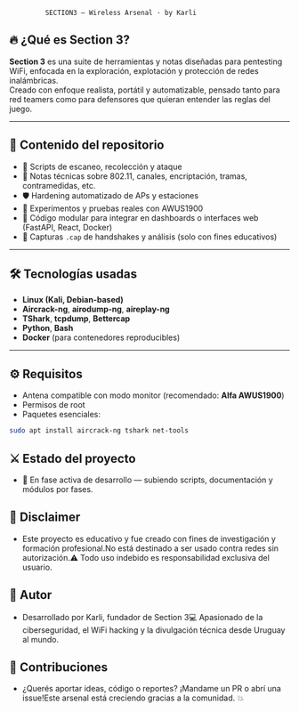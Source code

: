 
             
             SECTION3 — Wireless Arsenal · by Karli
             
## 🔥 ¿Qué es Section 3?

**Section 3** es una suite de herramientas y notas diseñadas para pentesting WiFi, enfocada en la exploración, explotación y protección de redes inalámbricas.  
Creado con enfoque realista, portátil y automatizable, pensado tanto para red teamers como para defensores que quieran entender las reglas del juego.

---

## 📂 Contenido del repositorio

- 🎯 Scripts de escaneo, recolección y ataque
- 🧠 Notas técnicas sobre 802.11, canales, encriptación, tramas, contramedidas, etc.
- 🛡️ Hardening automatizado de APs y estaciones
- 🧪 Experimentos y pruebas reales con AWUS1900
- 🧱 Código modular para integrar en dashboards o interfaces web (FastAPI, React, Docker)
- 📁 Capturas `.cap` de handshakes y análisis (solo con fines educativos)

---

## 🛠️ Tecnologías usadas

- **Linux (Kali, Debian-based)**
- **Aircrack-ng**, **airodump-ng**, **aireplay-ng**
- **TShark**, **tcpdump**, **Bettercap**
- **Python**, **Bash**
- **Docker** (para contenedores reproducibles)

---

## ⚙️ Requisitos

- Antena compatible con modo monitor (recomendado: **Alfa AWUS1900**)
- Permisos de root
- Paquetes esenciales:
  
```bash
sudo apt install aircrack-ng tshark net-tools
```
## ⚔️ Estado del proyecto

- 🧪 En fase activa de desarrollo — subiendo scripts, documentación y módulos por fases.

## 📜 Disclaimer

- Este proyecto es educativo y fue creado con fines de investigación y formación profesional.No está destinado a ser usado contra redes sin autorización.⚠️ Todo uso indebido es responsabilidad exclusiva del usuario.

## 🧠 Autor

- Desarrollado por Karli, fundador de Section 3💻 Apasionado de la ciberseguridad, el WiFi hacking y la divulgación técnica desde Uruguay al mundo.

## 🧰 Contribuciones

- ¿Querés aportar ideas, código o reportes? ¡Mandame un PR o abrí una issue!Este arsenal está creciendo gracias a la comunidad. 💥
